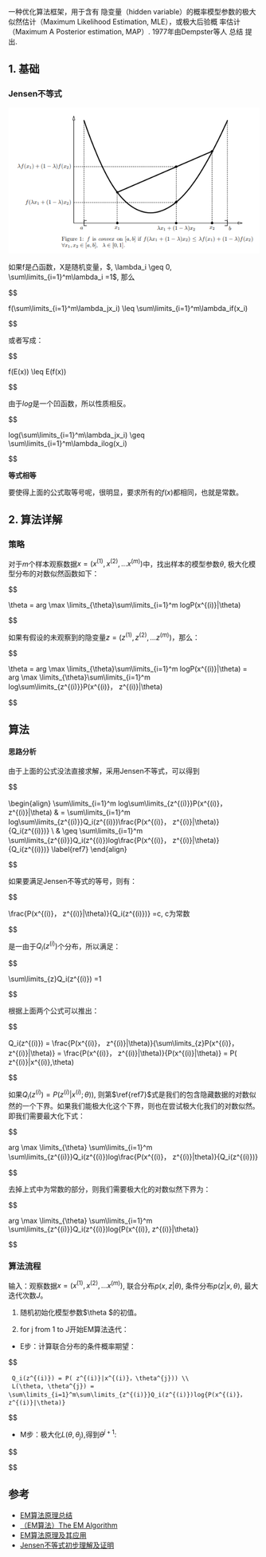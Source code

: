 一种优化算法框架，用于含有 隐变量（hidden variable）的概率模型参数的极大似然估计（Maximum Likelihood Estimation, MLE），或极大后验概
率估计（Maximum A Posterior estimation, MAP）. 1977年由Dempster等人 总结 提出.  

## 1. 基础

### Jensen不等式

![1564619158308](image/1564619158308.png)

如果f是凸函数，X是随机变量，$,  \lambda_i \geq 0, \sum\limits_{i=1}^m\lambda_i =1$,   那么





$$



f(\sum\limits_{i=1}^m\lambda_jx_i) \leq \sum\limits_{i=1}^m\lambda_if(x_i)



$$



或者写成：



$$



f(E(x)) \leq E(f(x))



$$





由于$log$是一个凹函数，所以性质相反。



$$



log(\sum\limits_{i=1}^m\lambda_jx_i) \geq \sum\limits_{i=1}^m\lambda_ilog(x_i)   



$$




**等式相等**

要使得上面的公式取等号呢，很明显，要求所有的$f(x)$都相同，也就是常数。

## 2. 算法详解

### 策略

对于$m$个样本观察数据$x=(x^{(1)},x^{(2)},...x^{(m)})$中，找出样本的模型参数$\theta$, 极大化模型分布的对数似然函数如下：



$$



\theta = arg \max \limits_{\theta}\sum\limits_{i=1}^m logP(x^{(i)}|\theta)



$$



如果有假设的未观察到的隐变量$z=(z^{(1)},z^{(2)},...z^{(m)})$，那么：



$$



\theta = arg \max \limits_{\theta}\sum\limits_{i=1}^m logP(x^{(i)}|\theta) = arg \max \limits_{\theta}\sum\limits_{i=1}^m log\sum\limits_{z^{(i)}}P(x^{(i)}， z^{(i)}|\theta)



$$




## 算法

#### 思路分析

由于上面的公式没法直接求解，采用Jensen不等式，可以得到



$$



\begin{align} \sum\limits_{i=1}^m log\sum\limits_{z^{(i)}}P(x^{(i)}， z^{(i)}|\theta)   & = \sum\limits_{i=1}^m log\sum\limits_{z^{(i)}}Q_i(z^{(i)})\frac{P(x^{(i)}， z^{(i)}|\theta)}{Q_i(z^{(i)})} \\ & \geq  \sum\limits_{i=1}^m \sum\limits_{z^{(i)}}Q_i(z^{(i)})log\frac{P(x^{(i)}， z^{(i)}|\theta)}  {Q_i(z^{(i)})}  \label{ref7} \end{align}



$$



如果要满足Jensen不等式的等号，则有：



$$



\frac{P(x^{(i)}， z^{(i)}|\theta)}{Q_i(z^{(i)})} =c, c为常数



$$



是一由于$Q_i(z^{(i)})$个分布，所以满足：



$$



\sum\limits_{z}Q_i(z^{(i)}) =1



$$



根据上面两个公式可以推出：



$$



Q_i(z^{(i)})  = \frac{P(x^{(i)}， z^{(i)}|\theta)}{\sum\limits_{z}P(x^{(i)}， z^{(i)}|\theta)} =  \frac{P(x^{(i)}， z^{(i)}|\theta)}{P(x^{(i)}|\theta)} = P( z^{(i)}|x^{(i)},\theta)



$$



如果$Q_i(z^{(i)}) = P( z^{(i)}|x^{(i)};\theta))$,  则第$\ref{ref7}$式是我们的包含隐藏数据的对数似然的一个下界。如果我们能极大化这个下界，则也在尝试极大化我们的对数似然。即我们需要最大化下式：



$$



arg \max \limits_{\theta} \sum\limits_{i=1}^m \sum\limits_{z^{(i)}}Q_i(z^{(i)})log\frac{P(x^{(i)}， z^{(i)}|theta)}{Q_i(z^{(i)})}



$$



去掉上式中为常数的部分，则我们需要极大化的对数似然下界为：



$$



arg \max \limits_{\theta} \sum\limits_{i=1}^m \sum\limits_{z^{(i)}}Q_i(z^{(i)})log{P(x^{(i)}, z^{(i)}|\theta)}



$$







### 算法流程

输入：观察数据$x=(x^{(1)},x^{(2)},...x^{(m)})$, 联合分布$p(x,z|θ)$, 条件分布$p(z|x, θ)$, 最大迭代次数$J$。

1. 随机初始化模型参数$\theta $的初值。

2.  for j  from 1 to J开始EM算法迭代：

   - E步：计算联合分布的条件概率期望：
     


$$



     Q_i(z^{(i)}) = P( z^{(i)}|x^{(i)}，\theta^{j})) \\ 
     L(\theta, \theta^{j}) = \sum\limits_{i=1}^m\sum\limits_{z^{(i)}}Q_i(z^{(i)})log{P(x^{(i)}， z^{(i)}|\theta)}
     


$$



     
   - M步：极大化$L(θ,θ_j)$,得到$θ^{j+1}$:
     


$$



     
     


$$



     

## 参考

- [EM算法原理总结](https://www.cnblogs.com/pinard/p/6912636.html)
- [（EM算法）The EM Algorithm](https://www.cnblogs.com/jerrylead/archive/2011/04/06/2006936.html)
- [EM算法原理及其应用](https://vividfree.github.io/docs/2016-08-19-introduction-about-EM-algorithm-doc1.pdf)
- [Jensen不等式初步理解及证明](https://zhuanlan.zhihu.com/p/39315786)

